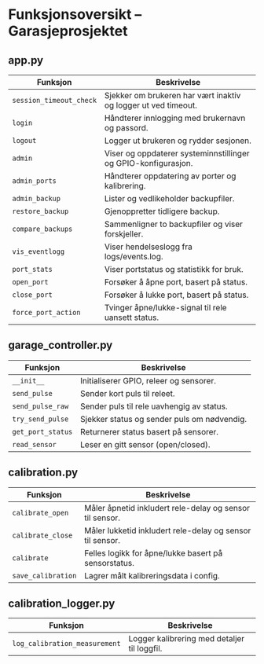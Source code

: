 # Funksjonsoversikt – Garasjeprosjektet

## app.py

| Funksjon | Beskrivelse |
|----------|-------------|
| `session_timeout_check` | Sjekker om brukeren har vært inaktiv og logger ut ved timeout. |
| `login` | Håndterer innlogging med brukernavn og passord. |
| `logout` | Logger ut brukeren og rydder sesjonen. |
| `admin` | Viser og oppdaterer systeminnstillinger og GPIO-konfigurasjon. |
| `admin_ports` | Håndterer oppdatering av porter og kalibrering. |
| `admin_backup` | Lister og vedlikeholder backupfiler. |
| `restore_backup` | Gjenoppretter tidligere backup. |
| `compare_backups` | Sammenligner to backupfiler og viser forskjeller. |
| `vis_eventlogg` | Viser hendelseslogg fra logs/events.log. |
| `port_stats` | Viser portstatus og statistikk for bruk. |
| `open_port` | Forsøker å åpne port, basert på status. |
| `close_port` | Forsøker å lukke port, basert på status. |
| `force_port_action` | Tvinger åpne/lukke-signal til rele uansett status. |

## garage_controller.py

| Funksjon | Beskrivelse |
|----------|-------------|
| `__init__` | Initialiserer GPIO, releer og sensorer. |
| `send_pulse` | Sender kort puls til releet. |
| `send_pulse_raw` | Sender puls til rele uavhengig av status. |
| `try_send_pulse` | Sjekker status og sender puls om nødvendig. |
| `get_port_status` | Returnerer status basert på sensorer. |
| `read_sensor` | Leser en gitt sensor (open/closed). |

## calibration.py

| Funksjon | Beskrivelse |
|----------|-------------|
| `calibrate_open` | Måler åpnetid inkludert rele-delay og sensor til sensor. |
| `calibrate_close` | Måler lukketid inkludert rele-delay og sensor til sensor. |
| `calibrate` | Felles logikk for åpne/lukke basert på sensorstatus. |
| `save_calibration` | Lagrer målt kalibreringsdata i config. |

## calibration_logger.py

| Funksjon | Beskrivelse |
|----------|-------------|
| `log_calibration_measurement` | Logger kalibrering med detaljer til loggfil. |
